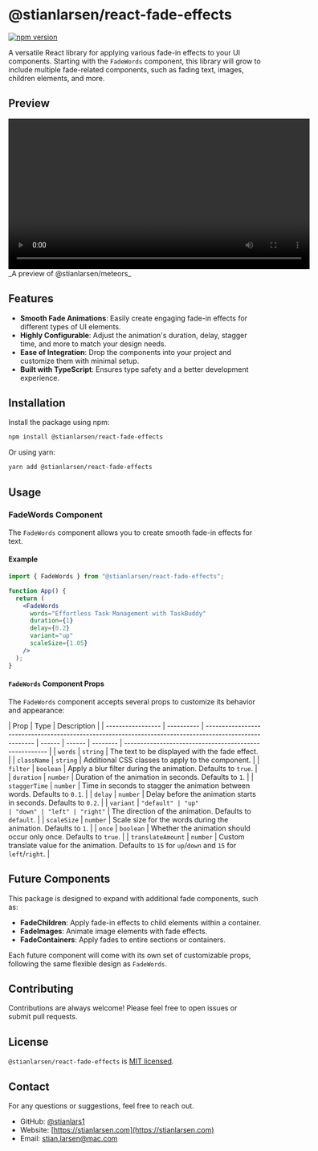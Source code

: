 # @stianlarsen/react-fade-effects

[![npm version](https://badge.fury.io/js/%40stianlarsen%2Fmeteors.svg)](https://badge.fury.io/js/%40stianlarsen%2Fmeteors)

A versatile React library for applying various fade-in effects to your UI components. Starting with the `FadeWords` component, this library will grow to include multiple fade-related components, such as fading text, images, children elements, and more.

## Preview

<video width="600" controls>
  <source src="https://github.com/Stianlars1/meteors/raw/cfb5a83c7efa64f948d8ee75773a4e8c6864a7f8/meteors.mp4" type="video/mp4">
  Your browser does not support the video tag.
</video>
_A preview of @stianlarsen/meteors_

## Features

- **Smooth Fade Animations**: Easily create engaging fade-in effects for different types of UI elements.
- **Highly Configurable**: Adjust the animation's duration, delay, stagger time, and more to match your design needs.
- **Ease of Integration**: Drop the components into your project and customize them with minimal setup.
- **Built with TypeScript**: Ensures type safety and a better development experience.

## Installation

Install the package using npm:

```bash
npm install @stianlarsen/react-fade-effects
```

Or using yarn:

```bash
yarn add @stianlarsen/react-fade-effects
```

## Usage

### FadeWords Component

The `FadeWords` component allows you to create smooth fade-in effects for text.

#### Example

```jsx
import { FadeWords } from "@stianlarsen/react-fade-effects";

function App() {
  return (
    <FadeWords
      words="Effortless Task Management with TaskBuddy"
      duration={1}
      delay={0.2}
      variant="up"
      scaleSize={1.05}
    />
  );
}
```

#### `FadeWords` Component Props

The `FadeWords` component accepts several props to customize its behavior and appearance:

| Prop              | Type       | Description                                                                                             |
| ----------------- | ---------- | ------------------------------------------------------------------------------------------------------- | ------ | ------ | -------- | ------------------------------------------------------ |
| `words`           | `string`   | The text to be displayed with the fade effect.                                                          |
| `className`       | `string`   | Additional CSS classes to apply to the component.                                                       |
| `filter`          | `boolean`  | Apply a blur filter during the animation. Defaults to `true`.                                           |
| `duration`        | `number`   | Duration of the animation in seconds. Defaults to `1`.                                                  |
| `staggerTime`     | `number`   | Time in seconds to stagger the animation between words. Defaults to `0.1`.                              |
| `delay`           | `number`   | Delay before the animation starts in seconds. Defaults to `0.2`.                                        |
| `variant`         | `"default" | "up"                                                                                                    | "down" | "left" | "right"` | The direction of the animation. Defaults to `default`. |
| `scaleSize`       | `number`   | Scale size for the words during the animation. Defaults to `1`.                                         |
| `once`            | `boolean`  | Whether the animation should occur only once. Defaults to `true`.                                       |
| `translateAmount` | `number`   | Custom translate value for the animation. Defaults to `15` for `up`/`down` and `15` for `left`/`right`. |

## Future Components

This package is designed to expand with additional fade components, such as:

- **FadeChildren**: Apply fade-in effects to child elements within a container.
- **FadeImages**: Animate image elements with fade effects.
- **FadeContainers**: Apply fades to entire sections or containers.

Each future component will come with its own set of customizable props, following the same flexible design as `FadeWords`.

## Contributing

Contributions are always welcome! Please feel free to open issues or submit pull requests.

## License

`@stianlarsen/react-fade-effects` is [MIT licensed](./LICENSE).

## Contact

For any questions or suggestions, feel free to reach out.

- GitHub: [@stianlars1](https://github.com/stianlars1)
- Website: [https://stianlarsen.com](https://stianlarsen.com)
- Email: [stian.larsen@mac.com](mailto:stian.larsen@mac.com)
